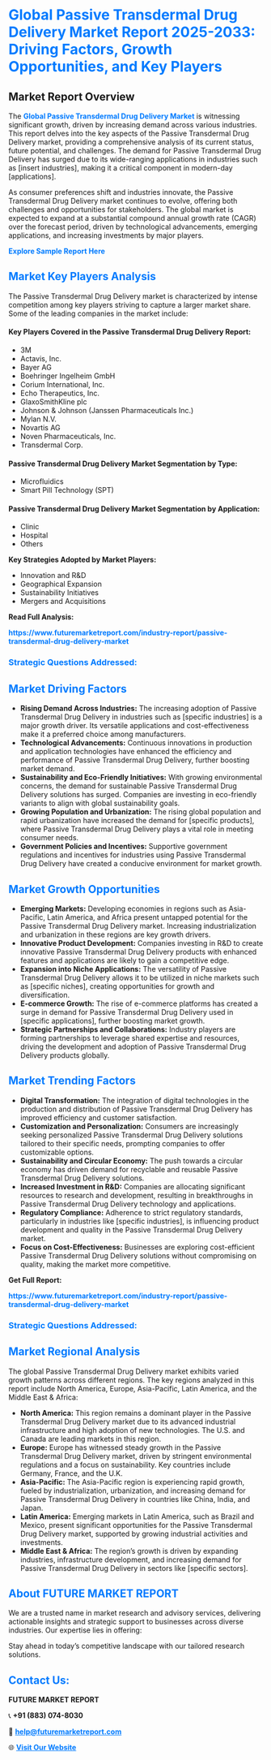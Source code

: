 <h1 style="color: #007BFF;">Global Passive Transdermal Drug Delivery Market Report 2025-2033: Driving Factors, Growth Opportunities, and Key Players</h1>

<section id="overview">
<h2>Market Report Overview</h2>
<p>The <a href="https://www.futuremarketreport.com/industry-report/passive-transdermal-drug-delivery-market" style="color: #007BFF; text-decoration: none;"><strong>Global Passive Transdermal Drug Delivery Market</strong></a> is witnessing significant growth, driven by increasing demand across various industries. This report delves into the key aspects of the Passive Transdermal Drug Delivery market, providing a comprehensive analysis of its current status, future potential, and challenges. The demand for Passive Transdermal Drug Delivery has surged due to its wide-ranging applications in industries such as [insert industries], making it a critical component in modern-day [applications].</p>
<p>As consumer preferences shift and industries innovate, the Passive Transdermal Drug Delivery market continues to evolve, offering both challenges and opportunities for stakeholders. The global market is expected to expand at a substantial compound annual growth rate (CAGR) over the forecast period, driven by technological advancements, emerging applications, and increasing investments by major players.</p>
</section>

<section id="overview">
<p><a href="https://www.futuremarketreport.com/request-sample/reportId=55028" style="color: #007BFF; text-decoration: none;"><strong>Explore Sample Report Here</strong></a></p>
</section>

<section id="key-players">
<h2 style="color: #007BFF;">Market Key Players Analysis</h2>
<p>The Passive Transdermal Drug Delivery market is characterized by intense competition among key players striving to capture a larger market share. Some of the leading companies in the market include:</p>
<h4>Key Players Covered in the Passive Transdermal Drug Delivery Report:</h4>
<ul><li>3M</li><li>Actavis, Inc.</li><li>Bayer AG</li><li>Boehringer Ingelheim GmbH</li><li>Corium International, Inc.</li><li>Echo Therapeutics, Inc.</li><li>GlaxoSmithKline plc</li><li>Johnson &amp; Johnson (Janssen Pharmaceuticals Inc.)</li><li>Mylan N.V.</li><li>Novartis AG</li><li>Noven Pharmaceuticals, Inc.</li><li>Transdermal Corp.</li></ul>
<h4>Passive Transdermal Drug Delivery Market Segmentation by Type:</h4>
<ul><li>Microfluidics</li><li>Smart Pill Technology (SPT)</li></ul>

<h4>Passive Transdermal Drug Delivery Market Segmentation by Application:</h4>
<ul><li>Clinic</li><li>Hospital</li><li>Others</li></ul>
<p><strong>Key Strategies Adopted by Market Players:</strong></p>
<ul>
<li>Innovation and R&D</li>
<li>Geographical Expansion</li>
<li>Sustainability Initiatives</li>
<li>Mergers and Acquisitions</li>
</ul>
</section>

<section>
<p><strong>Read Full Analysis: </strong></p><a href="https://www.futuremarketreport.com/industry-report/passive-transdermal-drug-delivery-market" style="color: #007BFF; text-decoration: none;"><strong>https://www.futuremarketreport.com/industry-report/passive-transdermal-drug-delivery-market</strong></a>
<h3 style="color: #007BFF;">Strategic Questions Addressed:</h3>
</section>

<section id="driving-factors">
<h2 style="color: #007BFF;">Market Driving Factors</h2>
<ul>
<li><strong>Rising Demand Across Industries:</strong> The increasing adoption of Passive Transdermal Drug Delivery in industries such as [specific industries] is a major growth driver. Its versatile applications and cost-effectiveness make it a preferred choice among manufacturers.</li>
<li><strong>Technological Advancements:</strong> Continuous innovations in production and application technologies have enhanced the efficiency and performance of Passive Transdermal Drug Delivery, further boosting market demand.</li>
<li><strong>Sustainability and Eco-Friendly Initiatives:</strong> With growing environmental concerns, the demand for sustainable Passive Transdermal Drug Delivery solutions has surged. Companies are investing in eco-friendly variants to align with global sustainability goals.</li>
<li><strong>Growing Population and Urbanization:</strong> The rising global population and rapid urbanization have increased the demand for [specific products], where Passive Transdermal Drug Delivery plays a vital role in meeting consumer needs.</li>
<li><strong>Government Policies and Incentives:</strong> Supportive government regulations and incentives for industries using Passive Transdermal Drug Delivery have created a conducive environment for market growth.</li>
</ul>
</section>

<section id="growth-opportunities">
<h2 style="color: #007BFF;">Market Growth Opportunities</h2>
<ul>
<li><strong>Emerging Markets:</strong> Developing economies in regions such as Asia-Pacific, Latin America, and Africa present untapped potential for the Passive Transdermal Drug Delivery market. Increasing industrialization and urbanization in these regions are key growth drivers.</li>
<li><strong>Innovative Product Development:</strong> Companies investing in R&D to create innovative Passive Transdermal Drug Delivery products with enhanced features and applications are likely to gain a competitive edge.</li>
<li><strong>Expansion into Niche Applications:</strong> The versatility of Passive Transdermal Drug Delivery allows it to be utilized in niche markets such as [specific niches], creating opportunities for growth and diversification.</li>
<li><strong>E-commerce Growth:</strong> The rise of e-commerce platforms has created a surge in demand for Passive Transdermal Drug Delivery used in [specific applications], further boosting market growth.</li>
<li><strong>Strategic Partnerships and Collaborations:</strong> Industry players are forming partnerships to leverage shared expertise and resources, driving the development and adoption of Passive Transdermal Drug Delivery products globally.</li>
</ul>
</section>

<section id="trending-factors">
<h2 style="color: #007BFF;">Market Trending Factors</h2>
<ul>
<li><strong>Digital Transformation:</strong> The integration of digital technologies in the production and distribution of Passive Transdermal Drug Delivery has improved efficiency and customer satisfaction.</li>
<li><strong>Customization and Personalization:</strong> Consumers are increasingly seeking personalized Passive Transdermal Drug Delivery solutions tailored to their specific needs, prompting companies to offer customizable options.</li>
<li><strong>Sustainability and Circular Economy:</strong> The push towards a circular economy has driven demand for recyclable and reusable Passive Transdermal Drug Delivery solutions.</li>
<li><strong>Increased Investment in R&D:</strong> Companies are allocating significant resources to research and development, resulting in breakthroughs in Passive Transdermal Drug Delivery technology and applications.</li>
<li><strong>Regulatory Compliance:</strong> Adherence to strict regulatory standards, particularly in industries like [specific industries], is influencing product development and quality in the Passive Transdermal Drug Delivery market.</li>
<li><strong>Focus on Cost-Effectiveness:</strong> Businesses are exploring cost-efficient Passive Transdermal Drug Delivery solutions without compromising on quality, making the market more competitive.</li>
</ul>
</section>

<section>
<p><strong>Get Full Report: </strong></p><a href="https://www.futuremarketreport.com/industry-report/passive-transdermal-drug-delivery-market" style="color: #007BFF; text-decoration: none;"><strong>https://www.futuremarketreport.com/industry-report/passive-transdermal-drug-delivery-market</strong></a>
<h3 style="color: #007BFF;">Strategic Questions Addressed:</h3>
</section>


<section id="regional-analysis">
<h2 style="color: #007BFF;">Market Regional Analysis</h2>
<p>The global Passive Transdermal Drug Delivery market exhibits varied growth patterns across different regions. The key regions analyzed in this report include North America, Europe, Asia-Pacific, Latin America, and the Middle East & Africa:</p>
<ul>
<li><strong>North America:</strong> This region remains a dominant player in the Passive Transdermal Drug Delivery market due to its advanced industrial infrastructure and high adoption of new technologies. The U.S. and Canada are leading markets in this region.</li>
<li><strong>Europe:</strong> Europe has witnessed steady growth in the Passive Transdermal Drug Delivery market, driven by stringent environmental regulations and a focus on sustainability. Key countries include Germany, France, and the U.K.</li>
<li><strong>Asia-Pacific:</strong> The Asia-Pacific region is experiencing rapid growth, fueled by industrialization, urbanization, and increasing demand for Passive Transdermal Drug Delivery in countries like China, India, and Japan.</li>
<li><strong>Latin America:</strong> Emerging markets in Latin America, such as Brazil and Mexico, present significant opportunities for the Passive Transdermal Drug Delivery market, supported by growing industrial activities and investments.</li>
<li><strong>Middle East & Africa:</strong> The region’s growth is driven by expanding industries, infrastructure development, and increasing demand for Passive Transdermal Drug Delivery in sectors like [specific sectors].</li>
</ul>
</section>

<footer>
<h2 style="color: #007BFF;">About FUTURE MARKET REPORT</h2>
<p>We are a trusted name in market research and advisory services, delivering actionable insights and strategic support to businesses across diverse industries. Our expertise lies in offering:</p>

<p>Stay ahead in today’s competitive landscape with our tailored research solutions.</p>

<h2 style="color: #007BFF;">Contact Us:</h2>
<p><strong>FUTURE MARKET REPORT</strong></p>
<p>📞 <strong>+91 (883) 074-8030</strong></p>
<p>📧 <strong><a href="mailto:help@futuremarketreport.com" style="color: #007BFF;">help@futuremarketreport.com</a></strong></p>
<p>🌐 <strong><a href="https://www.futuremarketreport.com/" style="color: #007BFF;">Visit Our Website</a></strong></p>
</footer>
